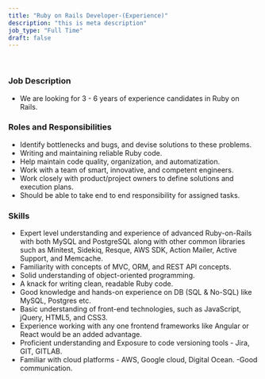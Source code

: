 ```yaml
---
title: "Ruby on Rails Developer-(Experience)"
description: "this is meta description"
job_type: "Full Time"
draft: false
---
```


​


### **Job Description**

- We are looking for 3 - 6 years of experience candidates in Ruby on Rails.
  ​

### **Roles and Responsibilities**

- Identify bottlenecks and bugs, and devise solutions to these problems.
- Writing and maintaining reliable Ruby code.
- Help maintain code quality, organization, and automatization.
- Work with a team of smart, innovative, and competent engineers.
- Work closely with product/project owners to define solutions and execution plans.
- Should be able to take end to end responsibility for assigned tasks.
  ​

### **Skills**

- Expert level understanding and experience of advanced Ruby-on-Rails with both MySQL and
  PostgreSQL along with other common libraries such as Minitest, Sidekiq, Resque, AWS SDK,
  Action Mailer, Active Support, and Memcache.
- Familiarity with concepts of MVC, ORM, and REST API concepts.
- Solid understanding of object-oriented programming.
- A knack for writing clean, readable Ruby code.
- Good knowledge and hands-on experience on DB (SQL & No-SQL) like MySQL, Postgres etc.
- Basic understanding of front-end technologies, such as JavaScript, jQuery, HTML5, and
  CSS3.
- Experience working with any one frontend frameworks like Angular or React would be an
  added advantage.
- Proficient understanding and Exposure to code versioning tools - Jira, GIT, GITLAB.
- Familiar with cloud platforms - AWS, Google cloud, Digital Ocean.
  -Good communication.
